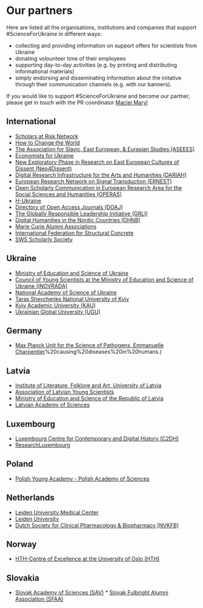 # Our partners

Here are listed all the organisations, institutions and companies that support #ScienceForUkraine in different ways:

*   collecting and providing information on support offers for scientists from Ukraine
*   donating volounteer time of their employees
*   supporting day-to-day activities (e.g. by printing and distributing informational materials)
*   simply endorsing and disseminating information about the initative through their communication channels (e.g. with our banners).

If you would like to support #ScienceForUkraine and become our partner, please get in touch with the PR coordinator [Maciej Maryl](/cdn-cgi/l/email-protection#cbbbb9aeb8b88bb8a8a2aea5a8aeada4b9bea0b9aaa2a5aee5aebe)

## International

*   [Scholars at Risk Network](https://www.scholarsatrisk.org/)
*   [How to Change the World](http://www.htctw.org/)
*   [The Association for Slavic, East European, & Eurasian Studies (ASEEES)](https://www.aseees.org/)
*   [Economists for Ukraine](http://www.econ4ua.org/)
*   [New Exploratory Phase in Research on East European Cultures of Dissent (Nep4Dissent)](https://nep4dissent.eu/)
*   [Digital Research Infrastructure for the Arts and Humanities (DARIAH)](https://www.dariah.eu/)
*   [European Research Network on Signal Transduction (ERNEST)](https://ernest-gpcr.eu/)
*   [Open Scholarly Communication in European Research Area for the Social Sciences and Humanities (OPERAS)](https://www.operas-eu.org/)
*   [H-Ukraine](https://networks.h-net.org/h-ukraine)
*   [Directory of Open Access Journals (DOAJ)](https://doaj.org/)
*   [The Globally Responsible Leadership Initiative (GRLI)](https://grli.org/)
*   [Digital Humanities in the Nordic Countries (DHNB)](dhnb.eu)
*   [Marie Curie Alumni Associations](https://www.mariecuriealumni.eu/)
*   [International Federation for Structural Concrete](https://www.fib-international.org/)
*   [SWS Scholarly Society](https://sgemworld.at/)

  

## Ukraine

*   [Ministry of Education and Science of Ukraine](https://mon.gov.ua/en)
*   [Council of Young Scientists at the Ministry of Education and Science of Ukraine (INOVRADA)](https://mon.gov.ua/eng/ministerstvo/pro-ministerstvo/rada-molodih-uchenih#:~:text=The%20Council%20of%20Young%20Scientists,of%20research%2C%20scientific%20and%20technical%2CThe)
*   [National Academy of Science of Ukraine](https://www.nas.gov.ua/UA/Messages/Pages/View.aspx?MessageID=8820)
*   [Taras Shevchenko National University of Kyiv](http://www.univ.kiev.ua/en)
*   [Kyiv Academic University (KAU)](https://kau.org.ua/en)
*   [Ukrainian Global University (UGU)](https://uglobal.university/)

  

## Germany

*   [Max Planck Unit for the Science of Pathogens, Emmanuelle Charpentier](https://www.mpusp.mpg.de/#:~:text=Max%20Planck%20Unit%20for%20the%20Science%20of%20Pathogens%20(MPUSP)%20is,viruses)%20causing%20diseases%20in%20humans.)

  

## Latvia

*   [Institute of Literature, Folklore and Art, University of Latvia](http://lulfmi.lv/en/news)
*   [Association of Latvian Young Scientists](http://eng.ljza.lv/about-ljza/)
*   [Ministry of Education and Science of the Republic of Latvia](https://www.izm.gov.lv/lv)
*   [Latvian Academy of Sciences](https://www.lza.lv/en/homeLatvian)
  

## Luxembourg

*   [Luxembourg Centre for Contemporary and Digital History (C2DH)](https://www.c2dh.uni.lu/)
*   [ResearchLuxembourg](https://www.researchluxembourg.org/en/)

  

## Poland

*   [Polish Young Academy - Polish Academy of Sciences](https://amu.pan.pl/en/)

  

## Netherlands

*   [Leiden University Medical Center](https://www.lumc.nl)
*   [Leiden University](https://www.universiteitleiden.nl/en)
*   [Dutch Society for Clinical Pharmacology & Biopharmacy (NVKFB)](https://nvkfb.nl/2022/03/27/scienceforukraine/)

  

## Norway

*   [HTH-Centre of Excellence at the University of Oslo (HTH)](https://www.uio.no/english/about/organisation/exellent-centers/centres-of-excellence/)

  

## Slovakia

*   [Slovak Academy of Sciences (SAV)](https://www.sav.sk/)
[](https://www.sav.sk/)*   [](https://www.sav.sk/)[Slovak Fulbright Alumni Association (SFAA)](https://sfaa.sk)

  